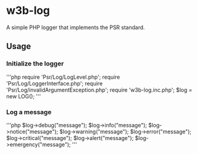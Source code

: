 # w3b-log
A simple PHP logger that implements the PSR standard.

## Usage

### Initialize the logger
'''php
    require 'Psr/Log/LogLevel.php';
    require 'Psr/Log/LoggerInterface.php';
    require 'Psr/Log/invalidArgumentException.php';
    require 'w3b-log.inc.php';
    $log = new LOG();
'''

### Log a message
'''php
    $log->debug("message");
    $log->info("message");
    $log->notice("message");
    $log->warning("message");
    $log->error("message");
    $log->critical("message");
    $log->alert("message");
    $log->emergency("message");
'''
